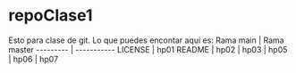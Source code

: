# repoClase1
Esto para clase de git. 
Lo que puedes encontar aqui es:
Rama main | Rama master
--------- | -----------
LICENSE | hp01
README | hp02
 | hp03
 | hp05
 | hp06
 | hp07
